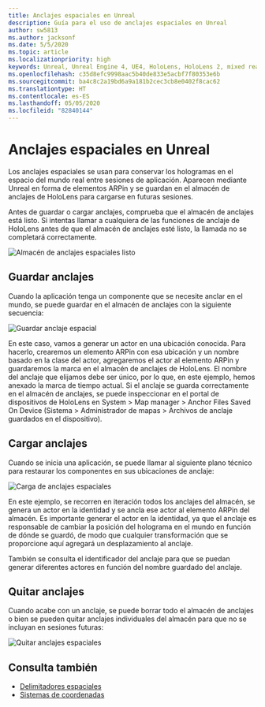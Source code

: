 ```yaml
---
title: Anclajes espaciales en Unreal
description: Guía para el uso de anclajes espaciales en Unreal
author: sw5813
ms.author: jacksonf
ms.date: 5/5/2020
ms.topic: article
ms.localizationpriority: high
keywords: Unreal, Unreal Engine 4, UE4, HoloLens, HoloLens 2, mixed reality, development, features, documentation, guides, holograms, spatial anchors
ms.openlocfilehash: c35d8efc9998aac5b40de833e5acbf7f80353e6b
ms.sourcegitcommit: ba4c8c2a19bd6a9a181b2cec3cb8e0402f8cac62
ms.translationtype: HT
ms.contentlocale: es-ES
ms.lasthandoff: 05/05/2020
ms.locfileid: "82840144"
---
```

# <a name="spatial-anchors-in-unreal"></a>Anclajes espaciales en Unreal

Los anclajes espaciales se usan para conservar los hologramas en el espacio del mundo real entre sesiones de aplicación.  Aparecen mediante Unreal en forma de elementos ARPin y se guardan en el almacén de anclajes de HoloLens para cargarse en futuras sesiones. 

Antes de guardar o cargar anclajes, comprueba que el almacén de anclajes está listo.  Si intentas llamar a cualquiera de las funciones de anclaje de HoloLens antes de que el almacén de anclajes esté listo, la llamada no se completará correctamente.  

![Almacén de anclajes espaciales listo](images/unreal-spatialanchors-store-ready.PNG)

## <a name="save-anchors"></a>Guardar anclajes

Cuando la aplicación tenga un componente que se necesite anclar en el mundo, se puede guardar en el almacén de anclajes con la siguiente secuencia: 

![Guardar anclaje espacial](images/unreal-spatialanchors-save.PNG)

En este caso, vamos a generar un actor en una ubicación conocida. Para hacerlo, crearemos un elemento ARPin con esa ubicación y un nombre basado en la clase del actor, agregaremos el actor al elemento ARPin y guardaremos la marca en el almacén de anclajes de HoloLens.  El nombre del anclaje que elijamos debe ser único, por lo que, en este ejemplo, hemos anexado la marca de tiempo actual.  Si el anclaje se guarda correctamente en el almacén de anclajes, se puede inspeccionar en el portal de dispositivos de HoloLens en System > Map manager > Anchor Files Saved On Device (Sistema > Administrador de mapas > Archivos de anclaje guardados en el dispositivo). 

## <a name="load-anchors"></a>Cargar anclajes

Cuando se inicia una aplicación, se puede llamar al siguiente plano técnico para restaurar los componentes en sus ubicaciones de anclaje:

![Carga de anclajes espaciales](images/unreal-spatialanchors-load.PNG)

En este ejemplo, se recorren en iteración todos los anclajes del almacén, se genera un actor en la identidad y se ancla ese actor al elemento ARPin del almacén.  Es importante generar el actor en la identidad, ya que el anclaje es responsable de cambiar la posición del holograma en el mundo en función de dónde se guardó, de modo que cualquier transformación que se proporcione aquí agregará un desplazamiento al anclaje. 

También se consulta el identificador del anclaje para que se puedan generar diferentes actores en función del nombre guardado del anclaje. 

## <a name="remove-anchors"></a>Quitar anclajes 

Cuando acabe con un anclaje, se puede borrar todo el almacén de anclajes o bien se pueden quitar anclajes individuales del almacén para que no se incluyan en sesiones futuras: 

![Quitar anclajes espaciales](images/unreal-spatialanchors-remove.PNG)

## <a name="see-also"></a>Consulta también
* [Delimitadores espaciales](spatial-anchors.md)
* [Sistemas de coordenadas](coordinate-systems.md)

